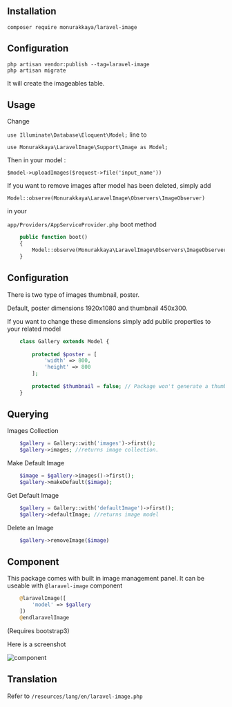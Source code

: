 ## Installation

`composer require monurakkaya/laravel-image`

## Configuration

```
php artisan vendor:publish --tag=laravel-image
php artisan migrate
```

It will create the imageables table. 

## Usage

Change 

`use Illuminate\Database\Eloquent\Model;`  line to

`use Monurakkaya\LaravelImage\Support\Image as Model;` 

Then in your model :

`$model->uploadImages($request->file('input_name'))` 

If you want to remove images after model has been deleted, simply add 

`Model::observe(Monurakkaya\LaravelImage\Observers\ImageObserver)`

in your 

`app/Providers/AppServiceProvider.php` boot method

```php
    public function boot()
    {
        Model::observe(Monurakkaya\LaravelImage\Observers\ImageObserver);
    }
```


## Configuration

There is two type of images thumbnail, poster. 

Default, poster dimensions 1920x1080 and thumbnail 450x300.

If you want to change these dimensions simply add public properties to your related model 

```php
    class Gallery extends Model {
    
        protected $poster = [
            'width' => 800,
            'height' => 800 
        ];
        
        protected $thumbnail = false; // Package won't generate a thumbnail for uploaded images.
    }
```

## Querying

Images Collection
```php
    $gallery = Gallery::with('images')->first();
    $gallery->images; //returns image collection.
```

Make Default Image
```php
    $image = $gallery->images()->first();
    $gallery->makeDefault($image);
```

Get Default Image
```php
    $gallery = Gallery::with('defaultImage')->first();
    $gallery->defaultImage; //returns image model
```
Delete an Image
```php
    $gallery->removeImage($image)
```


## Component
This package comes with built in image management panel. It can be useable with `@laravel-image` component

```php
    @laravelImage([
        'model' => $gallery
    ])
    @endlaravelImage
```

(Requires bootstrap3)

Here is a screenshot 

![component](http://monurakkaya.com/laravel-image/component.png)

## Translation

Refer to `/resources/lang/en/laravel-image.php`
